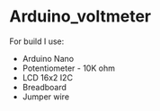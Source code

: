 # Arduino_voltmeter

For build I use:
- Arduino Nano
- Potentiometer - 10K ohm
- LCD 16x2 I2C
- Breadboard
- Jumper wire